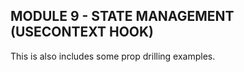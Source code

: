 ## MODULE 9 - STATE MANAGEMENT (USECONTEXT HOOK)

This is also includes some prop drilling examples.

